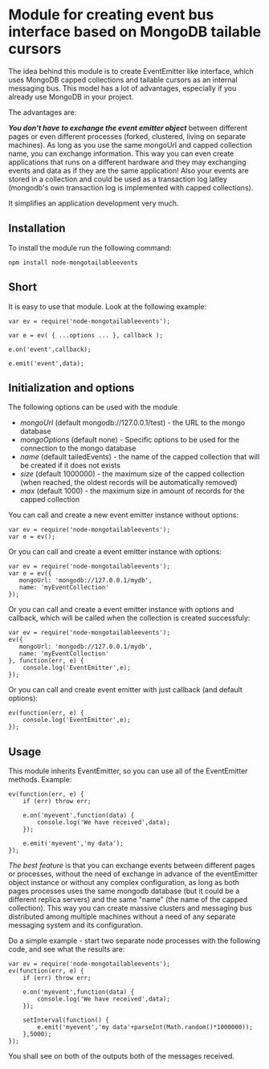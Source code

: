 # Module for creating event bus interface based on MongoDB tailable cursors

The idea behind this module is to create EventEmitter like interface,
which uses MongoDB capped collections and tailable cursors as an internal messaging bus.
This model has a lot of advantages, especially if you already use MongoDB in your project.

The advantages are:

***You don't have to exchange the event emitter object*** between different pages or even different processes (forked, clustered, living on separate machines).
As long as you use the same mongoUrl and capped collection name, you can exchange information.
This way you can even create applications that runs on a different hardware and they may exchanging events and data as if they are the same application!
Also your events are stored in a collection and could be used as a transaction log latley (mongodb's own transaction log is implemented with capped collections).

It simplifies an application development very much.

## Installation

To install the module run the following command:

    npm install node-mongotailableevents

## Short

It is easy to use that module. Look at the following example:

    var ev = require('node-mongotailableevents');
    
    var e = ev( { ...options ... }, callback );
    
    e.on('event',callback);
    
    e.emit('event',data);
    

## Initialization and options

The following options can be used with the module

* *mongoUrl* (default mongodb://127.0.0.1/test) - the URL to the mongo database
* *mongoOptions* (default none) - Specific options to be used for the connection to the mongo database
* *name* (default tailedEvents) - the name of the capped collection that will be created if it does not exists
* *size* (default 1000000) - the maximum size of the capped collection (when reached, the oldest records will be automatically removed)
* *max* (default 1000) - the maximum size in amount of records for the capped collection

You can call and create a new event emitter instance without options:

    var ev = require('node-mongotailableevents');
    var e = ev();

Or you can call and create a event emitter instance with options:

    var ev = require('node-mongotailableevents');
    var e = ev({
       mongoUrl: 'mongodb://127.0.0.1/mydb',
       name: 'myEventCollection'
    });

Or you can call and create a event emitter instance with options and callback, which will be called when the collection is created successfuly:

    var ev = require('node-mongotailableevents');
    ev({
       mongoUrl: 'mongodb://127.0.0.1/mydb',
       name: 'myEventCollection'
    }, function(err, e) {
        console.log('EventEmitter',e);
    });

Or you can call and create event emitter with just callback (and default options):

    ev(function(err, e) {
        console.log('EventEmitter',e);
    });

## Usage

This module inherits EventEmitter, so you can use all of the EventEmitter methods.
Example:

    ev(function(err, e) {
        if (err) throw err;
        
        e.on('myevent',function(data) {
            console.log('We have received',data);
        });
        
        e.emit('myevent','my data');
    });

*The best feature* is that you can exchange events between different pages or processes, without the need of exchange in advance of the eventEmitter object instance or without any complex configuration, as long as both pages processes uses the same mongodb database (but it could be a different replica servers) and the same "name" (the name of the capped collection).
This way you can create massive clusters and messaging bus distributed among multiple machines without a need of any separate messaging system and its configuration.

Do a simple example - start two separate node processes with the following code, and see what the results are:

    var ev = require('node-mongotailableevents');
    ev(function(err, e) {
        if (err) throw err;
        
        e.on('myevent',function(data) {
            console.log('We have received',data);
        });
        
        setInterval(function() {
            e.emit('myevent','my data'+parseInt(Math.random()*1000000));
        },5000);
    });

You shall see on both of the outputs both of the messages received.
